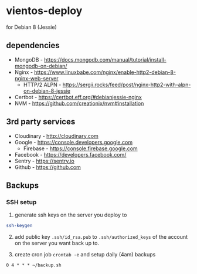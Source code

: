 # vientos-deploy

for Debian 8 (Jessie)

## dependencies

* MongoDB - https://docs.mongodb.com/manual/tutorial/install-mongodb-on-debian/
* Nginx - https://www.linuxbabe.com/nginx/enable-http2-debian-8-nginx-web-server
  * HTTP/2 ALPN - https://sergii.rocks/feed/post/nginx-http2-with-alpn-on-debian-8-jessie
* Certbot - https://certbot.eff.org/#debianjessie-nginx
* NVM - https://github.com/creationix/nvm#installation

## 3rd party services

* Cloudinary - http://cloudinary.com
* Google - https://console.developers.google.com
  * Firebase - https://console.firebase.google.com
* Facebook - https://developers.facebook.com/
* Sentry - https://sentry.io
* Github - https://github.com

## Backups

### SSH setup

1. generate ssh keys on the server you deploy to
```bash
ssh-keygen
```
2. add public key `.ssh/id_rsa.pub` to `.ssh/authorized_keys` of the account on the server
you want back up to.

3. create cron job `crontab -e` and setup daily (4am) backups
```
0 4 * * * ~/backup.sh
```
